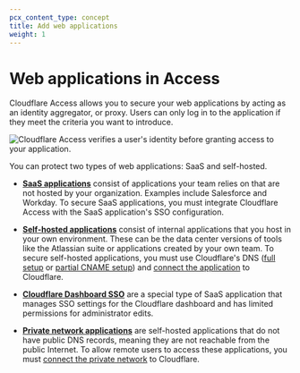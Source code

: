 ```yaml
---
pcx_content_type: concept
title: Add web applications
weight: 1
---
```


# Web applications in Access

Cloudflare Access allows you to secure your web applications by acting as an identity aggregator, or proxy. Users can only log in to the application if they meet the criteria you want to introduce.

![Cloudflare Access verifies a user's identity before granting access to your application.](/cloudflare-one/static/documentation/applications/diagram-saas.jpg)

You can protect two types of web applications: SaaS and self-hosted.

* [**SaaS applications**](/cloudflare-one/applications/configure-apps/saas-apps/) consist of applications your team relies on that are not hosted by your organization. Examples include Salesforce and Workday. To secure SaaS applications, you must integrate Cloudflare Access with the SaaS application's SSO configuration.

* [**Self-hosted applications**](/cloudflare-one/applications/configure-apps/self-hosted-apps/) consist of internal applications that you host in your own environment. These can be the data center versions of tools like the Atlassian suite or applications created by your own team. To secure self-hosted applications, you must use Cloudflare's DNS ([full setup](/dns/zone-setups/full-setup/) or [partial CNAME setup](/dns/zone-setups/partial-setup/)) and [connect the application](/cloudflare-one/connections/connect-apps/) to Cloudflare.

* [**Cloudflare Dashboard SSO**](/cloudflare-one/applications/configure-apps/dash-sso-apps/) are a special type of SaaS application that manages SSO settings for the Cloudflare dashboard and has limited permissions for administrator edits.

* [**Private network applications**](/cloudflare-one/connections/connect-apps/private-net/) are self-hosted applications that do not have public DNS records, meaning they are not reachable from the public Internet. To allow remote users to access these applications, you must [connect the private network](/cloudflare-one/connections/connect-apps/private-net/connect-private-networks/) to Cloudflare.
